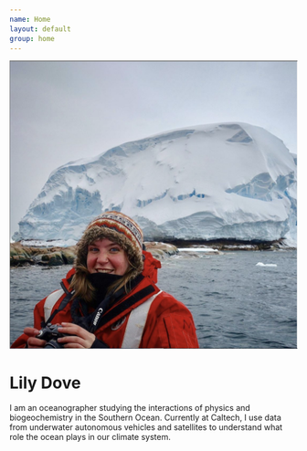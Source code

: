 ```yaml
---
name: Home
layout: default
group: home
---
```


<img src="/static/img/LilyDove1.jpg" class="img-responsive center-block" alt="Giving a talk about recent developments in electron crystallography, February 2014"/>

<h1 class="text-center">Lily Dove</h1>

<p class="lead text-justify">
I am an oceanographer studying the interactions of physics and biogeochemistry in the Southern Ocean. Currently at Caltech, I use data from underwater autonomous vehicles and satellites to understand what role the ocean plays in our climate system.
</p>
